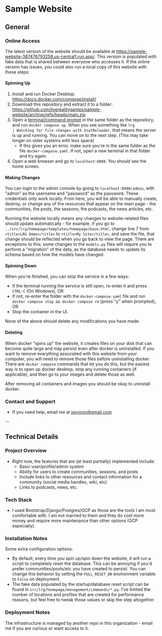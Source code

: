 # Sample Website

## General

### Online Access

The latest version of the website should be available at https://sample-website-387476793258.us-central1.run.app/. This version is populated with fake data that is shared between everyone who accesses it.
If the online version has issues, you could also run a local copy of this website with these steps:

#### Spinning Up
 
1. Install and run Docker Desktop: https://docs.docker.com/compose/install/
2. Download this repository and extract it to a folder: https://github.com/liverealitygames/sample-website/archive/refs/heads/main.zip 
3. Open a [terminal/command prompt](https://www.wikihow.com/Open-Terminal-in-Windows) in the same folder as the repository, and run `docker compose up`. When you see something like `lrg             | Watching for file changes with StatReloader`, that means the server is up and running. You can move on to the next step. (This may take longer on older systems with less space)
    - If this gives you an error, make sure you're in the same folder as the file `docker-compose.yaml`. If not, open a new terminal in that folder and try again.
5. Open a web browser and go to `localhost:8080`. You should see the home screen.

#### Making Changes

You can login to the admin console by going to `localhost:8080/admin`, with "admin" as the username and "password" as the password. These credentials only work locally. From here, you will be able to manually create, destroy, or change any of the resources that appear on the main page - the communities, the posts, the seasons, the podcasts, the news articles, etc.

Running the website locally means any changes to website-related files should update automatically - for example, if you go to `../src/lrg/homepage/templates/homepage/base.html`, change line 7 from `<title>LRG Demo</title>` to `<title>My Site</title>`, and save the file, that change should be reflected when you go back to view the page. There are exceptions to this; some changes to the `models.py` files will require you to perform a "migration" of the data, as the database needs to update its schema based on how the models have changed.

#### Spinning Down

When you're finished, you can stop the service in a few ways:

- If the terminal running the service is still open, re-enter it and press `CTRL-C` (On Windows), OR
- If not, re-enter the folder with the `docker-compose.yaml` file and run `docker compose stop && docker compose rm` (press "y" when prompted), OR
- Stop the container in the UI.

None of the above should delete any modifications you have made.

#### Deleting

When docker "spins up" the website, it creates files on your disk that can become quite large and may persist even after docker is uninstalled. If you want to remove everything associated with this website from your computer, you will need to remove those files before uninstalling docker. There are `docker compose` commands that let you do this, but the easiest way is to open up docker desktop, stop any running containers (if applicable), and then go to your images and delete those as well.

After removing all containers and images you should be okay to uninstall docker.

### Contact and Support

- If you need help, email me at jayvivor@gmail.com

--

## Technical Details

### Project Overview

- Right now, the features that are (at least partially) implemented include:
    - Basic user/profile/admin system
    - Ability for users to create communities, seasons, and posts
    - Include links to other resources and contact information for a community (social media handles, wiki, etc)
    - Links to podcasts, news, etc.

### Tech Stack

- I used Bootstrap/Django/Postgres/GCP as those are the tools I am most comfortable with. I am not married to them and they do cost more money and require more maintenance than other options (GCP especially).

### Installation Notes

Some extra configuration options:

- By default, every time you spin up/spin down the website, it will run a script to completely reset the database. This can be annoying if you'd prefer communities/posts/etc you have created to persist. You can change this behavior by setting the `FULL_RESET_DB` environment variable to `False` on deployment.
- The fake data populated by the startup/database reset script can be found in `src/lrg/homepage/management/commands/*.py`. I've limited the number of locations and profiles that are created for performance reasons, but feel free to tweak those values or skip the step altogether.

### Deployment Notes

The infrastructure is managed by another repo in this organization - email me if you are curious or want access to it.